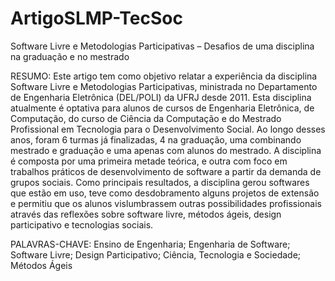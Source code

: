 # ArtigoSLMP-TecSoc
Software Livre e Metodologias Participativas – Desafios de uma disciplina na graduação e no mestrado

RESUMO: Este artigo tem como objetivo relatar a experiência da disciplina Software Livre e Metodologias Participativas, ministrada no Departamento de Engenharia Eletrônica (DEL/POLI) da UFRJ desde 2011. Esta disciplina atualmente é optativa para alunos de cursos de Engenharia Eletrônica, de Computação, do curso de Ciência da Computação e do Mestrado Profissional em Tecnologia para o Desenvolvimento Social. Ao longo desses anos, foram 6 turmas já finalizadas, 4 na graduação, uma combinando mestrado e graduação e uma apenas com alunos do mestrado. A disciplina é composta por uma primeira metade teórica, e outra com foco em trabalhos práticos de desenvolvimento de software a partir da demanda de grupos sociais. Como principais resultados, a disciplina gerou softwares que estão em uso, teve como desdobramento alguns projetos de extensão e permitiu que os alunos vislumbrassem outras possibilidades profissionais através das reflexões sobre software livre, métodos ágeis, design participativo e tecnologias sociais.

PALAVRAS-CHAVE: Ensino de Engenharia; Engenharia de Software; Software Livre; Design Participativo; Ciência, Tecnologia e Sociedade; Métodos Ágeis
